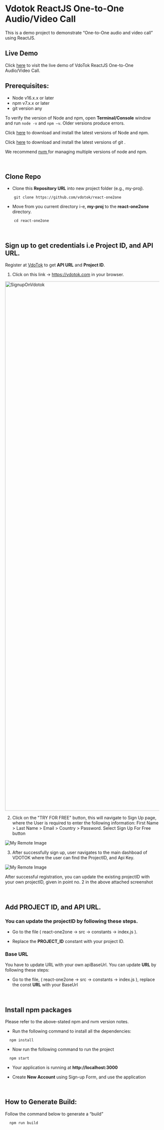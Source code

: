 # Vdotok ReactJS One-to-One Audio/Video Call

This is a demo project to demonstrate “One-to-One audio and video call” using ReactJS.

## Live Demo

Click <a href="https://react-one2one.vdotok.dev" title="Call Demo">here</a> to visit the live demo of VdoTok ReactJS One-to-One Audio/Video Call.

## Prerequisites:

- Node v16.x.x or later
- npm v7.x.x or later
- git version any

To verify the version of Node and npm, open **Terminal/Console** window and run `node -v` and `npm –v`. Older versions produce errors.

Click <a href="https://docs.npmjs.com/downloading-and-installing-node-js-and-npm" target="_blank">here</a> to download and install the latest versions of Node and npm.

Click <a href="https://git-scm.com/downloads" target="_blank">here</a> to download and install the latest versions of git .

We recommend <a href="https://github.com/nvm-sh/nvm"> nvm </a> for managing multiple versions of node and npm.


<br/>


## Clone Repo

- Clone this **Repository URL** into new project folder (e.g., my-proj).

```shell
    git clone https://github.com/vdotok/react-one2one
```

- Move from you current directory i-e, **my-proj** to the **react-one2one** directory.

```shell
    cd react-one2one
```

</br>

## Sign up to get credentials i.e Project ID, and API URL.

Register at <a href="https://vdotok.com">VdoTok</a> to get **API URL** and **Project ID**.

1. Click on this link -> <a href="https://vdotok.com">https://vdotok.com</a> in your browser.

<img width="1721" alt="SignupOnVdotok" src="https://github.com/vdotok/react-one2one/assets/134290022/5c6fc74f-7c32-4e2a-b6cf-ca5be6cb1a12">

2. Click on the "TRY FOR FREE" button, this will navigate to Sign Up page, where the User is required to enter the following information: First Name > Last Name > Email > Country > Password. Select Sign Up For Free button

![My Remote Image](https://user-images.githubusercontent.com/87179594/184070989-e8b26d85-6e64-4ef3-b6d7-56449738236c.jpg)

3. After successfully sign up, user navigates to the main dashboad of VDOTOK where the user can find the ProjectID, and Api Key.

![My Remote Image](https://user-images.githubusercontent.com/87179594/184071060-9909513b-f880-4de8-9481-6ab91ae2be95.jpg)

After successful registration, you can update the existing projectID with your own projectID, given in point no. 2 in the above attached screenshot

</br>

## Add PROJECT ID, and API URL.


### You can update the projectID by following these steps.

- Go to the file ( react-one2one -> src -> constants -> index.js ).

- Replace the **PROJECT_ID** constant with your project ID.


### Base URL

You have to update URL with your own apiBaseUrl. You can update **URL** by following these steps:

- Go to the file, ( react-one2one -> src -> constants -> index.js ), replace the const **URL** with your BaseUrl


</br>


## Install npm packages

Please refer to the above-stated npm and nvm version notes.

- Run the following command to install all the dependencies:

```shell
  npm install
```

- Now run the following command to run the project

```shell
  npm start
```

- Your application is running at **http://localhost:3000**

- Create **New Account** using Sign-up Form, and use the application

</br>

## How to Generate Build:

Follow the command below to generate a “build”

```shell
  npm run build
```


</br>






